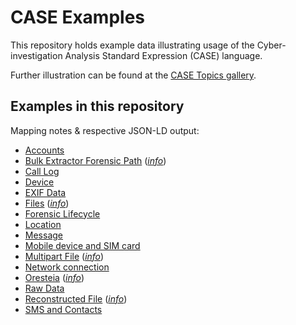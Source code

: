 # CASE Examples

This repository holds example data illustrating usage of the Cyber-investigation Analysis Standard Expression (CASE) language.

Further illustration can be found at the [CASE Topics gallery](https://caseontology.org/ontology/gallery.html).


## Examples in this repository

Mapping notes & respective JSON-LD output:

- [Accounts](examples/accounts.json)
- [Bulk Extractor Forensic Path](examples/bulk_extractor_forensic_path.json) (*[info](examples/bulk_extractor_forensic_path.md)*)
- [Call Log](examples/call_log.json)
- [Device](examples/device.json)
- [EXIF Data](examples/exif_data.json)
- [Files](examples/file.json) (*[info](examples/file.md)*)
- [Forensic Lifecycle](examples/forensic_lifecycle.json)
- [Location](examples/location.json)
- [Message](examples/message.json)
- [Mobile device and SIM card](examples/mobile_device_and_sim_card.json)
- [Multipart File](examples/multipart_file.json) (*[info](examples/multipart_file.md)*)
- [Network connection](examples/network_connection.json)
- [Oresteia](examples/Oresteia.json) (*[info](examples/Oresteia.md)*)
- [Raw Data](examples/raw_data.json)
- [Reconstructed File](examples/reconstructed_file.json) (*[info](examples/reconstructed_file.md)*)
- [SMS and Contacts](examples/sms_and_contacts.json)
